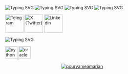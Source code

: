 <img src="https://readme-typing-svg.demolab.com?font=Bodoni+Moda+SC&size=29&pause=1000&color=0692F7&width=435&lines=I'M+POURYA+MEAMARIAN" alt="Typing SVG" />

<img src="https://readme-typing-svg.demolab.com?font=Bungee+Tint&size=29&pause=1000&color=0692F7&width=435&lines=DB+-+AI+-+ML+%3D+%3E+DEVELOPER" alt="Typing SVG" />

<img src="https://readme-typing-svg.demolab.com?font=Anton&size=29&pause=1000&color=0692F7&width=435&lines=ASK+ME+ABOUT+%3A+ORACEL+-++SQL+-+PYTHON" alt="Typing SVG" />

<img src="https://readme-typing-svg.demolab.com?font=Anton&size=29&pause=1000&color=0692F7&width=435&lines=CONNECT+ME+%3A+" alt="Typing SVG" />
<p align="LEFT">
  
<a href="https://t.me/pourya_support" target="blank"><img align="center" src="https://img.icons8.com/?size=100&id=uLDrtp8o8zTG&format=png&color=000000" alt="Telegram"  height="60" width="60" /></a>
<a href="https://x.com/@pouryamean" target="blank"><img align="center" src="https://img.icons8.com/?size=100&id=69475&format=png&color=000000" alt="X (Twitter)" height="60" width="60"  /></a>
<a href="https://www.linkedin.com/in/pourya-meamarian-b00236240" target="blank"><img align="center" src="https://img.icons8.com/?size=100&id=11965&format=png&color=000000" alt="Linkedin" height="60" width="60" /></a>
</p>

<img src="https://readme-typing-svg.demolab.com?font=Anton&size=29&pause=1000&color=0692F7&width=435&lines=Languages+%26+TOOLS+%3A" alt="Typing SVG" />

<p align="LEFT"><a href="https://www.python.org" target="blank" rel="noreferrer"> <img src="https://img.icons8.com/?size=100&id=uLDrtp8o8zTG&format=png&color=000000" alt="python" width="40" height="40"/> </a> <a href="https://www.oracle.com/" target="blank" rel="noreferrer"> <img src="https://img.icons8.com/?size=100&id=69475&format=png&color=000000" alt="oracle" width="40" height="40"/> </a></p>

<p align="CENTER"> <a href="https://github.com/ryo-ma/github-profile-trophy"><img src="https://github-profile-trophy.vercel.app/?username=pouryameamarian" alt="pouryameamarian" /></a> </p>
